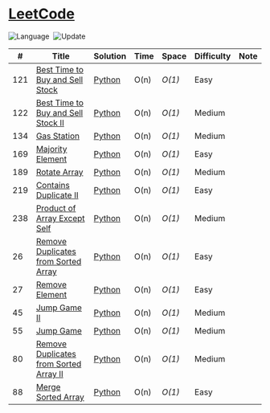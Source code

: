 # [LeetCode](https://leetcode.com/problemset/all/)

![Language](https://img.shields.io/badge/language-Python%20%2F%20Modern%20C++-orange.svg)&nbsp;
![Update](https://img.shields.io/badge/update-daily%20%2F%20weekly-green.svg)&nbsp;

|  #  | Title           | Solution       | Time   | Space  | Difficulty | Note |
|------|-----------------|----------------|--------|---------|------------|------|
| 121 | [Best Time to Buy and Sell Stock](https://leetcode.com/problems/best-time-to-buy-and-sell-stock/?envType=study-plan-v2&envId=top-interview-150) | [Python](./Top%20Interview%20150/121_Best_Time_to_Buy_and_Sell_Stock.py) | O(n) | _O(1)_ | Easy |  |
| 122 | [Best Time to Buy and Sell Stock II](https://leetcode.com/problems/best-time-to-buy-and-sell-stock-ii/?envType=study-plan-v2&envId=top-interview-150) | [Python](./Top%20Interview%20150/122_Best_Time_to_Buy_and_Sell_Stock_II.py) | O(n) | _O(1)_ | Medium |  |
| 134 | [Gas Station](https://leetcode.com/problems/gas-station/?envType=study-plan-v2&envId=top-interview-150) | [Python](./Top%20Interview%20150/134_Gas_Station.py) | O(n) | _O(1)_ | Medium |  |
| 169 | [Majority Element](https://leetcode.com/problems/majority-element/?envType=study-plan-v2&envId=top-interview-150) | [Python](./Top%20Interview%20150/169_Majority_Element.py) | O(n) | _O(1)_ | Easy |  |
| 189 | [Rotate Array](https://leetcode.com/problems/rotate-array/?envType=study-plan-v2&envId=top-interview-150) | [Python](./Top%20Interview%20150/189_Rotate_Array.py) | O(n) | _O(1)_ | Medium |  |
| 219 | [Contains Duplicate II](https://leetcode.com/problems/contains-duplicate-ii/?envType=study-plan-v2&envId=top-interview-150) | [Python](./Top%20Interview%20150/219_Contains_Duplicate_II.py) | O(n) | _O(1)_ | Easy |  |
| 238 | [Product of Array Except Self](https://leetcode.com/problems/product-of-array-except-self/?envType=study-plan-v2&envId=top-interview-150) | [Python](./Top%20Interview%20150/238_Product_of_Array_Except_Self.py) | O(n) | _O(1)_ | Medium |  |
| 26 | [Remove Duplicates from Sorted Array](https://leetcode.com/problems/remove-duplicates-from-sorted-array/?envType=study-plan-v2&envId=top-interview-150) | [Python](./Top%20Interview%20150/26_Remove_Duplicates_from_Sorted_Array.py) | O(n) | _O(1)_ | Easy |  |
| 27 | [Remove Element](https://leetcode.com/problems/remove-element/?envType=study-plan-v2&envId=top-interview-150) | [Python](./Top%20Interview%20150/27_Remove_Element.py) | O(n) | _O(1)_ | Easy |  |
| 45 | [Jump Game II](https://leetcode.com/problems/jump-game-ii/?envType=study-plan-v2&envId=top-interview-150) | [Python](./Top%20Interview%20150/45_Jump_Game_II.py) | O(n) | _O(1)_ | Medium |  |
| 55 | [Jump Game](https://leetcode.com/problems/jump-game/?envType=study-plan-v2&envId=top-interview-150) | [Python](./Top%20Interview%20150/55_Jump_Game.py) | O(n) | _O(1)_ | Medium |  |
| 80 | [Remove Duplicates from Sorted Array II](https://leetcode.com/problems/remove-duplicates-from-sorted-array-ii/?envType=study-plan-v2&envId=top-interview-150) | [Python](./Top%20Interview%20150/80_Remove_Duplicates_from_Sorted_Array_II.py) | O(n) | _O(1)_ | Medium |  |
| 88 | [Merge Sorted Array](https://leetcode.com/problems/merge-sorted-array/?envType=study-plan-v2&envId=top-interview-150) | [Python](./Top%20Interview%20150/88_Merge_Sorted_Array.py) | O(n) | _O(1)_ | Easy |  |
